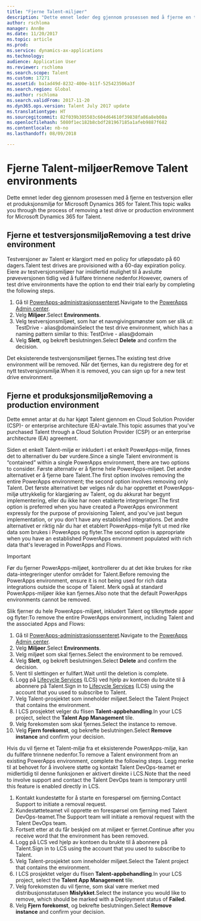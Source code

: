 ```yaml
---
title: "Fjerne Talent-miljøer"
description: "Dette emnet leder deg gjennom prosessen med å fjerne en testversjon eller et produksjonsmiljø for Microsoft Dynamics 365 for Talent."
author: rschloma
manager: AnnBe
ms.date: 11/20/2017
ms.topic: article
ms.prod: 
ms.service: dynamics-ax-applications
ms.technology: 
audience: Application User
ms.reviewer: rschloma
ms.search.scope: Talent
ms.custom: 17271
ms.assetid: ba1ad49d-8232-400e-b11f-525423506a3f
ms.search.region: Global
ms.author: rschloma
ms.search.validFrom: 2017-11-20
ms.dyn365.ops.version: Talent July 2017 update
ms.translationtype: HT
ms.sourcegitcommit: 82f039b305503c604d64610f39838fa86a8eb08a
ms.openlocfilehash: 5080f1ec182b8cbdf281967185a1afeb9887f682
ms.contentlocale: nb-no
ms.lasthandoff: 08/09/2018

---
```

# <a name="remove-talent-environments"></a><span data-ttu-id="19ebf-103">Fjerne Talent-miljøer</span><span class="sxs-lookup"><span data-stu-id="19ebf-103">Remove Talent environments</span></span>

<span data-ttu-id="19ebf-104">Dette emnet leder deg gjennom prosessen med å fjerne en testversjon eller et produksjonsmiljø for Microsoft Dynamics 365 for Talent.</span><span class="sxs-lookup"><span data-stu-id="19ebf-104">This topic walks you through the process of removing a test drive or production environment for Microsoft Dynamics 365 for Talent.</span></span>

## <a name="removing-a-test-drive-environment"></a><span data-ttu-id="19ebf-105">Fjerne et testversjonsmiljø</span><span class="sxs-lookup"><span data-stu-id="19ebf-105">Removing a test drive environment</span></span>

<span data-ttu-id="19ebf-106">Testversjoner av Talent er klargjort med en policy for utløpsdato på 60 dagers.</span><span class="sxs-lookup"><span data-stu-id="19ebf-106">Talent test drives are provisioned with a 60-day expiration policy.</span></span> <span data-ttu-id="19ebf-107">Eiere av testversjonsmiljøer har imidlertid mulighet til å avslutte prøveversjonen tidlig ved å fullføre trinnene nedenfor.</span><span class="sxs-lookup"><span data-stu-id="19ebf-107">However, owners of test drive environments have the option to end their trial early by completing the following steps.</span></span> 

1. <span data-ttu-id="19ebf-108">Gå til [PowerApps-administrasjonssenteret](https://admin.businessplatform.microsoft.com/).</span><span class="sxs-lookup"><span data-stu-id="19ebf-108">Navigate to the [PowerApps Admin center](https://admin.businessplatform.microsoft.com/).</span></span>
2. <span data-ttu-id="19ebf-109">Velg **Miljøer**.</span><span class="sxs-lookup"><span data-stu-id="19ebf-109">Select **Environments**.</span></span>
3. <span data-ttu-id="19ebf-110">Velg testversjonsmiljøet, som har et navngivingsmønster som ser slik ut: TestDrive - alias@domain</span><span class="sxs-lookup"><span data-stu-id="19ebf-110">Select the test drive environment, which has a naming pattern similar to this: TestDrive - alias@domain</span></span>
4. <span data-ttu-id="19ebf-111">Velg **Slett**, og bekreft beslutningen.</span><span class="sxs-lookup"><span data-stu-id="19ebf-111">Select **Delete** and confirm the decision.</span></span> 

<span data-ttu-id="19ebf-112">Det eksisterende testversjonsmiljøet fjernes.</span><span class="sxs-lookup"><span data-stu-id="19ebf-112">The existing test drive environment will be removed.</span></span> <span data-ttu-id="19ebf-113">Når det fjernes, kan du registrere deg for et nytt testversjonsmiljø.</span><span class="sxs-lookup"><span data-stu-id="19ebf-113">When it is removed, you can sign up for a new test drive environment.</span></span> 

## <a name="removing-a-production-environment"></a><span data-ttu-id="19ebf-114">Fjerne et produksjonsmiljø</span><span class="sxs-lookup"><span data-stu-id="19ebf-114">Removing a production environment</span></span>

<span data-ttu-id="19ebf-115">Dette emnet antar at du har kjøpt Talent gjennom en Cloud Solution Provider (CSP)- or enterprise architecture (EA)-avtale.</span><span class="sxs-lookup"><span data-stu-id="19ebf-115">This topic assumes that you've purchased Talent through a Cloud Solution Provider (CSP) or an enterprise architecture (EA) agreement.</span></span> 

<span data-ttu-id="19ebf-116">Siden et enkelt Talent-miljø er inkludert i et enkelt PowerApps-miljø, finnes det to alternativer du bør vurdere.</span><span class="sxs-lookup"><span data-stu-id="19ebf-116">Since a single Talent environment is “contained” within a single PowerApps environment, there are two options to consider.</span></span> <span data-ttu-id="19ebf-117">Første alternativ er å fjerne hele PowerApps-miljøet. Det andre alternativet er å fjerne bare Talent.</span><span class="sxs-lookup"><span data-stu-id="19ebf-117">The first option involves removing the entire PowerApps environment; the second option involves removing only Talent.</span></span> <span data-ttu-id="19ebf-118">Det første alternativet bør velges når du har opprettet et PowerApps-miljø uttrykkelig for klargjøring av Talent, og du akkurat har begynt implementering, eller du ikke har noen etablerte integreringer.</span><span class="sxs-lookup"><span data-stu-id="19ebf-118">The first option is preferred when you have created a PowerApps environment expressly for the purpose of provisioning Talent, and you've just begun implementation, or you don’t have any established integrations.</span></span> <span data-ttu-id="19ebf-119">Det andre alternativet er riktig når du har et etablert PowerApps-miljø fylt ut med rike data som brukes i PowerApps og flyter.</span><span class="sxs-lookup"><span data-stu-id="19ebf-119">The second option is appropriate when you have an established PowerApps environment populated with rich data that's leveraged in PowerApps and Flows.</span></span>

> [!Important]
> <span data-ttu-id="19ebf-120">Før du fjerner PowerApps-miljøet, kontrollerer du at det ikke brukes for rike data-integreringer utenfor området for Talent.</span><span class="sxs-lookup"><span data-stu-id="19ebf-120">Before removing the PowerApps environment, ensure it is not being used for rich data integrations outside the scope of Talent.</span></span> <span data-ttu-id="19ebf-121">Merk også at standard PowerApps-miljøer ikke kan fjernes.</span><span class="sxs-lookup"><span data-stu-id="19ebf-121">Also note that the default PowerApps environments cannot be removed.</span></span> 

<span data-ttu-id="19ebf-122">Slik fjerner du hele PowerApps-miljøet, inkludert Talent og tilknyttede apper og flyter:</span><span class="sxs-lookup"><span data-stu-id="19ebf-122">To remove the entire PowerApps environment, including Talent and the associated Apps and Flows:</span></span>

1. <span data-ttu-id="19ebf-123">Gå til [PowerApps-administrasjonssenteret](https://admin.businessplatform.microsoft.com/).</span><span class="sxs-lookup"><span data-stu-id="19ebf-123">Navigate to the [PowerApps Admin center](https://admin.businessplatform.microsoft.com/).</span></span>
2. <span data-ttu-id="19ebf-124">Velg **Miljøer**.</span><span class="sxs-lookup"><span data-stu-id="19ebf-124">Select **Environments**.</span></span>
3. <span data-ttu-id="19ebf-125">Velg miljøet som skal fjernes.</span><span class="sxs-lookup"><span data-stu-id="19ebf-125">Select the environment to be removed.</span></span>
4. <span data-ttu-id="19ebf-126">Velg **Slett**, og bekreft beslutningen.</span><span class="sxs-lookup"><span data-stu-id="19ebf-126">Select **Delete** and confirm the decision.</span></span> 
5. <span data-ttu-id="19ebf-127">Vent til slettingen er fullført.</span><span class="sxs-lookup"><span data-stu-id="19ebf-127">Wait until the deletion is complete.</span></span>
6. <span data-ttu-id="19ebf-128">Logg på [Lifecycle Services](https://lcs.dynamics.com/Logon/Index) (LCS) ved hjelp av kontoen du brukte til å abonnere på Talent.</span><span class="sxs-lookup"><span data-stu-id="19ebf-128">Sign in to [Lifecycle Services](https://lcs.dynamics.com/Logon/Index) (LCS) using the account that you used to subscribe to Talent.</span></span> 
7. <span data-ttu-id="19ebf-129">Velg Talent-prosjektet som inneholder miljøet.</span><span class="sxs-lookup"><span data-stu-id="19ebf-129">Select the Talent Project that contains the environment.</span></span> 
8. <span data-ttu-id="19ebf-130">I LCS prosjektet velger du flisen **Talent-appbehandling**.</span><span class="sxs-lookup"><span data-stu-id="19ebf-130">In your LCS project, select the **Talent App Management** tile.</span></span> 
9. <span data-ttu-id="19ebf-131">Velg forekomsten som skal fjernes.</span><span class="sxs-lookup"><span data-stu-id="19ebf-131">Select the instance to remove.</span></span> 
10. <span data-ttu-id="19ebf-132">Velg **Fjern forekomst**, og bekrefte beslutningen.</span><span class="sxs-lookup"><span data-stu-id="19ebf-132">Select **Remove instance** and confirm your decision.</span></span>  

<span data-ttu-id="19ebf-133">Hvis du vil fjerne et Talent-miljø fra et eksisterende PowerApps-miljø, kan du fullføre trinnene nedenfor.</span><span class="sxs-lookup"><span data-stu-id="19ebf-133">To remove a Talent environment from an existing PowerApps environment, complete the following steps.</span></span> <span data-ttu-id="19ebf-134">Legg merke til at behovet for å involvere støtte og kontakt Talent DevOps-teamet er midlertidig til denne funksjonen er aktivert direkte i LCS.</span><span class="sxs-lookup"><span data-stu-id="19ebf-134">Note that the need to involve support and contact the Talent DevOps team is temporary until this feature is enabled directly in LCS.</span></span>

1. <span data-ttu-id="19ebf-135">Kontakt kundestøtte for å starte en forespørsel om fjerning.</span><span class="sxs-lookup"><span data-stu-id="19ebf-135">Contact Support to initiate a removal request.</span></span>
2. <span data-ttu-id="19ebf-136">Kundestøtteteamet vil opprette en forespørsel om fjerning med Talent DevOps-teamet.</span><span class="sxs-lookup"><span data-stu-id="19ebf-136">The Support team will initiate a removal request with the Talent DevOps team.</span></span> 
3. <span data-ttu-id="19ebf-137">Fortsett etter at du får beskjed om at miljøet er fjernet.</span><span class="sxs-lookup"><span data-stu-id="19ebf-137">Continue after you receive word that the environment has been removed.</span></span>
4.  <span data-ttu-id="19ebf-138">Logg på LCS ved hjelp av kontoen du brukte til å abonnere på Talent.</span><span class="sxs-lookup"><span data-stu-id="19ebf-138">Sign in to LCS using the account that you used to subscribe to Talent.</span></span> 
5. <span data-ttu-id="19ebf-139">Velg Talent-prosjektet som inneholder miljøet.</span><span class="sxs-lookup"><span data-stu-id="19ebf-139">Select the Talent project that contains the environment.</span></span> 
6. <span data-ttu-id="19ebf-140">I LCS prosjektet velger du flisen **Talent-appbehandling**.</span><span class="sxs-lookup"><span data-stu-id="19ebf-140">In your LCS project, select the **Talent App Management** tile.</span></span> 
7. <span data-ttu-id="19ebf-141">Velg forekomsten du vil fjerne, som skal være merket med distribusjonsstatusen **Mislykket**.</span><span class="sxs-lookup"><span data-stu-id="19ebf-141">Select the instance you would like to remove, which should be marked with a Deployment status of **Failed**.</span></span>
8. <span data-ttu-id="19ebf-142">Velg **Fjern forekomst**, og bekrefte beslutningen.</span><span class="sxs-lookup"><span data-stu-id="19ebf-142">Select **Remove instance** and confirm your decision.</span></span> 


